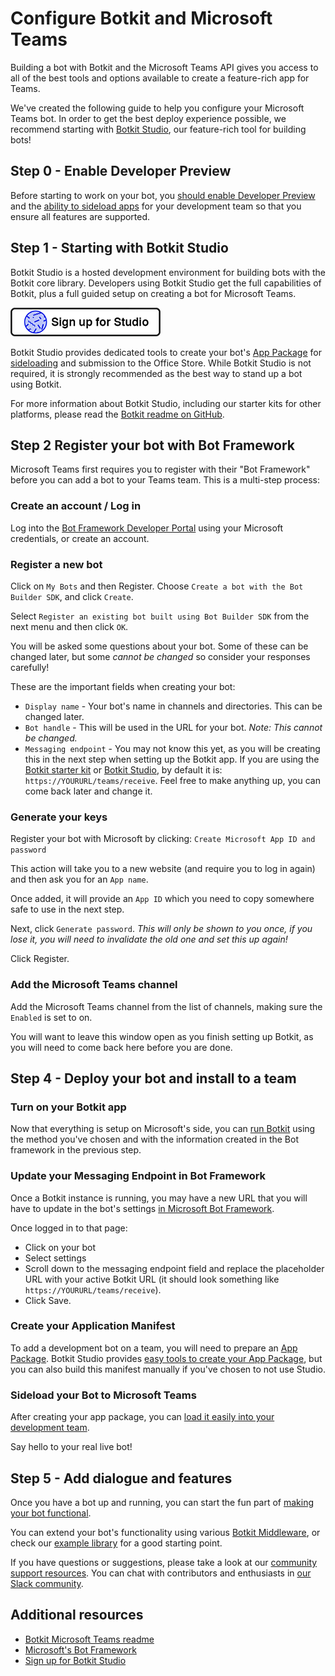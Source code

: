 # Configure Botkit and Microsoft Teams
Building a bot with Botkit and the Microsoft Teams API gives you access to all of the best tools and options available to create a feature-rich app for Teams.

We've created the following guide to help you configure your Microsoft Teams bot. In order to get the best deploy experience possible, we recommend starting with [Botkit Studio](https://studio.botkit.ai/), our feature-rich tool for building bots!

## Step 0 - Enable Developer Preview

Before starting to work on your bot, you [should enable Developer Preview](https://msdn.microsoft.com/en-us/microsoft-teams/publicpreview#how-do-i-get-access) and the [ability to sideload apps](https://msdn.microsoft.com/en-us/microsoft-teams/setup#3-enable-sideloading-of-apps-for-microsoft-teams) for your development team so that you ensure all features are supported.

## Step 1 - Starting with Botkit Studio
Botkit Studio is a hosted development environment for building bots with the Botkit core library. Developers using Botkit Studio get the full capabilities of Botkit, plus a full guided setup on creating a bot for Microsoft Teams.

**[![Sign up for Botkit Studio](https://github.com/howdyai/botkit/blob/master/docs/studio.png)](https://studio.botkit.ai/signup?code=readme)**

Botkit Studio provides dedicated tools to create your bot's [App Package](https://botkit.groovehq.com/knowledge_base/topics/create-an-app-package-for-microsoft-teams) for [sideloading](https://msdn.microsoft.com/en-us/microsoft-teams/sideload) and submission to the Office Store. While Botkit Studio is not required, it is strongly recommended as the best way to stand up a bot using Botkit.

For more information about Botkit Studio, including our starter kits for other platforms, please read the [Botkit readme on GitHub](https://github.com/howdyai/botkit#start-with-botkit-studio).

## Step 2 Register your bot with Bot Framework
Microsoft Teams first requires you to register with their "Bot Framework" before you can add a bot to your Teams team. This is a multi-step process:

### Create an account / Log in

Log into the [Bot Framework Developer Portal](https://dev.botframework.com/bots/) using your Microsoft credentials, or create an account.

### Register a new bot
Click on `My Bots` and then Register. Choose `Create a bot with the Bot Builder SDK`, and click `Create`. 

Select `Register an existing bot built using Bot Builder SDK` from the next menu and then click `OK`.

You will be asked some questions about your bot. Some of these can be changed later, but some _cannot be changed_ so consider your responses carefully!

These are the important fields when creating your bot:

* `Display name` - Your bot's name in channels and directories. This can be changed later.
* `Bot handle` - This will be used in the URL for your bot. *Note: This cannot be changed.*
* `Messaging endpoint` - You may not know this yet, as you will be creating this in the next step when setting up the Botkit app. If you are using the [Botkit starter kit](https://github.com/howdyai/botkit-starter-teams) or [Botkit Studio](https://botkit.groovehq.com/knowledge_base/categories/microsoft-teams-2), by default it is: `https://YOURURL/teams/receive`. Feel free to make anything up, you can come back later and change it.

### Generate your keys
Register your bot with Microsoft by clicking: `Create Microsoft App ID and password`

This action will take you to a new website (and require you to log in again) and then ask you for an `App name`. 

Once added, it will provide an `App ID` which you need to copy somewhere safe to use in the next step.

Next, click `Generate password`. *This will only be shown to you once, if you lose it, you will need to invalidate the old one and set this up again!*

Click Register. 

### Add the Microsoft Teams channel

Add the Microsoft Teams channel from the list of channels, making sure the `Enabled` is set to on.

You will want to leave this window open as you finish setting up Botkit, as you will need to come back here before you are done.

## Step 4 - Deploy your bot and install to a team

### Turn on your Botkit app
Now that everything is setup on Microsoft's side, you can [run Botkit](https://github.com/howdyai/botkit/blob/master/docs/readme-teams.md#getting-started) using the method you've chosen and with the information created in the Bot framework in the previous step. 

### Update your Messaging Endpoint in Bot Framework
Once a Botkit instance is running, you may have a new URL that you will have to update in the bot's settings [in Microsoft Bot Framework](https://dev.botframework.com/bots/). 

Once logged in to that page:

* Click on your bot
* Select settings
* Scroll down to the messaging endpoint field and replace the placeholder URL with your active Botkit URL (it should look something like `https://YOURURL/teams/receive`).
* Click Save.

### Create your Application Manifest
To add a development bot on a team, you will need to prepare an [App Package](https://msdn.microsoft.com/en-us/microsoft-teams/createpackage). Botkit Studio provides [easy tools to create your App Package](https://botkit.groovehq.com/knowledge_base/topics/create-an-app-package-for-microsoft-teams), but you can also build this manifest manually if you've chosen to not use Studio.

### Sideload your Bot to Microsoft Teams
After creating your app package, you can [load it easily into your development team](https://msdn.microsoft.com/en-us/microsoft-teams/sideload#load-your-package-into-a-team). 

Say hello to your real live bot!

## Step 5 - Add dialogue and features
Once you have a bot up and running, you can start the fun part of [making your bot functional](https://github.com/howdyai/botkit/blob/master/docs/readme.md#basic-usage). 

You can extend your bot's functionality using various [Botkit Middleware](https://github.com/howdyai/botkit/blob/master/docs/middleware.md), or check our [example library](https://github.com/howdyai/botkit/tree/master/examples) for a good starting point.

If you have questions or suggestions, please take a look at our [community support resources](https://github.com/howdyai/botkit/blob/master/readme.md#developer--support-community). You can chat with contributors and enthusiasts in [our Slack community](https://community.botkit.ai/).

## Additional resources
* [Botkit Microsoft Teams readme](https://github.com/howdyai/botkit/blob/master/docs/readme-teams.md)
* [Microsoft's Bot Framework](https://dev.botframework.com/)
* [Sign up for Botkit Studio](https://studio.botkit.ai/signup)
